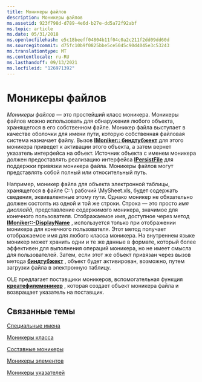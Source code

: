 ```yaml
---
title: Моникеры файлов
description: Моникеры файлов
ms.assetid: 923f798d-d789-4e6d-b27e-dd5a72f92abf
ms.topic: article
ms.date: 05/31/2018
ms.openlocfilehash: e5c18beeff04804b11f04c0a2c211f2dd09dd60d
ms.sourcegitcommit: d75fc10b9f0825bbe5ce5045c90d4045e3c53243
ms.translationtype: MT
ms.contentlocale: ru-RU
ms.lasthandoff: 09/13/2021
ms.locfileid: "126971392"
---
```

# <a name="file-monikers"></a>Моникеры файлов

*Моникеры файлов* — это простейший класс моникера. Моникеры файлов можно использовать для обнаружения любого объекта, хранящегося в его собственном файле. Моникер файла выступает в качестве оболочки для имени пути, которую собственная файловая система назначает файлу. Вызов [**IMoniker:: биндтубжект**](/windows/desktop/api/ObjIdl/nf-objidl-imoniker-bindtoobject) для этого моникера приведет к активации этого объекта, а затем вернет указатель интерфейса на объект. Источник объекта с именем моникера должен предоставлять реализацию интерфейса [**IPersistFile**](/windows/desktop/api/ObjIdl/nn-objidl-ipersistfile) для поддержки привязки моникера файла. Моникеры файлов могут представлять собой полный или относительный путь.

Например, моникер файла для объекта электронной таблицы, хранящегося в файле C: \\ рабочий \\MySheet.xls, будет содержать сведения, эквивалентные этому пути. Однако моникер не обязательно должен состоять из одной и той же строки. Строка — это просто *имя дисплайâ*, представление содержимого моникера, значимое для конечного пользователя. Отображаемое имя, доступное через метод [**IMoniker::-DisplayName**](/windows/desktop/api/ObjIdl/nf-objidl-imoniker-getdisplayname) , используется только при отображении моникера для конечного пользователя. Этот метод получает отображаемое имя для любого класса моникера. На внутреннем языке моникер может хранить одни и те же данные в формате, который более эффективен для выполнения операций моникера, но не имеет смысла для пользователей. Затем, если этот же объект привязан через вызов метода [**биндтубжект**](/windows/desktop/api/ObjIdl/nf-objidl-imoniker-bindtoobject) , объект будет активирован, возможно, путем загрузки файла в электронную таблицу.

OLE предлагает поставщики моникеров, вспомогательная функция [**креатефилемоникер**](/windows/desktop/api/Objbase/nf-objbase-createfilemoniker) , которая создает объект моникера файла и возвращает указатель на поставщик.

## <a name="related-topics"></a>Связанные темы

<dl> <dt>

[Специальные имена](anti-monikers.md)
</dt> <dt>

[Моникеры класса](class-monikers.md)
</dt> <dt>

[Составные моникеры](composite-monikers.md)
</dt> <dt>

[Моникеры элементов](item-monikers.md)
</dt> <dt>

[Моникеры указателей](pointer-monikers.md)
</dt> </dl>

 

 




